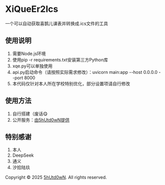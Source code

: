 # XiQueEr2Ics
一个可以自动获取喜鹊儿课表并转换成.ics文件的工具

## 使用说明
1. 需要Node.js环境
2. 使用pip -r requirements.txt安装第三方Python库
3. xqe.py可以单独使用
4. api.py启动命令（请按照实际需求修改）：uvicorn main:app --host 0.0.0.0 --port 8000
5. 本代码仅针对本人所在学校特别优化，部分设置项请自行修改

## 使用方法
1. 自行搭建（废话😋
2. 公开服务：[由5hUtd0wN提供](https://blog.hishutdown.cn/?p=201)

## 特别感谢
1. 本人
2. DeepSeek
3. 通义
4. 汐拾陆玖


Copyright © 2025 [5hUtd0wN](https://blog.hishutdown.cn). All rights reserved.

